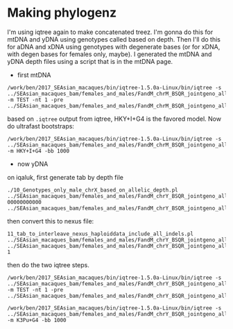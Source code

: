 # Making phylogenz

I'm using iqtree again to make concatenated treez.  I'm gonna do this for mtDNA and yDNA using genotypes called based on depth.  Then I'll do this for aDNA and xDNA using genotypes with degenerate bases (or for xDNA, with degen bases for females only, maybe).  I generated the mtDNA and yDNA depth files using a script that is in the mtDNA page.

* first mtDNA

```
/work/ben/2017_SEAsian_macaques/bin/iqtree-1.5.0a-Linux/bin/iqtree -s ../SEAsian_macaques_bam/females_and_males/FandM_chrM_BSQR_jointgeno_allsites_filtered.vcf.gz_bydepth.nxs -m TEST -nt 1 -pre ../SEAsian_macaques_bam/females_and_males/FandM_chrM_BSQR_jointgeno_allsites_filtered.vcf.gz_bydepth.nxs_
```

based on `.iqtree` output from iqtree, HKY+I+G4 is the favored model.  Now do ultrafast bootstraps:

```
/work/ben/2017_SEAsian_macaques/bin/iqtree-1.5.0a-Linux/bin/iqtree -s ../SEAsian_macaques_bam/females_and_males/FandM_chrM_BSQR_jointgeno_allsites_filtered.vcf.gz_bydepth.nxs -m HKY+I+G4 -bb 1000
```

* now yDNA

on iqaluk, first generate tab by depth file

```
./10_Genotypes_only_male_chrX_based_on_allelic_depth.pl ../SEAsian_macaques_bam/females_and_males/FandM_chrY_BSQR_jointgeno_allsites_filtered.vcf.gz 00000000000 ../SEAsian_macaques_bam/females_and_males/FandM_chrY_BSQR_jointgeno_allsites_filtered.vcf.gz_bydepth.tab
```

then convert this to nexus file:
```
11_tab_to_interleave_nexus_haploiddata_include_all_indels.pl ../SEAsian_macaques_bam/females_and_males/FandM_chrY_BSQR_jointgeno_allsites_filtered.vcf.gz_bydepth.tab ../SEAsian_macaques_bam/females_and_males/FandM_chrY_BSQR_jointgeno_allsites_filtered.vcf.gz_bydepth.tab.nxs 1

```
then do the two iqtree steps.

```
/work/ben/2017_SEAsian_macaques/bin/iqtree-1.5.0a-Linux/bin/iqtree -s ../SEAsian_macaques_bam/females_and_males/FandM_chrY_BSQR_jointgeno_allsites_filtered.vcf.gz_bydepth.tab.nxs -m TEST -nt 1 -pre ../SEAsian_macaques_bam/females_and_males/FandM_chrY_BSQR_jointgeno_allsites_filtered.vcf.gz_bydepth.tab.nxs_
```
```
/work/ben/2017_SEAsian_macaques/bin/iqtree-1.5.0a-Linux/bin/iqtree -s ../SEAsian_macaques_bam/females_and_males/FandM_chrY_BSQR_jointgeno_allsites_filtered.vcf.gz_bydepth.tab.nxs -m K3Pu+G4 -bb 1000

```
